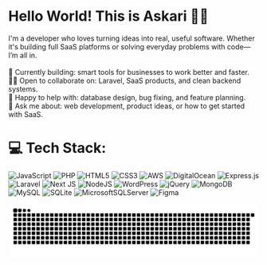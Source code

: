 # Hello World! This is Askari 👋🏻
I'm a developer who loves turning ideas into real, useful software. Whether it's building full SaaS platforms or solving everyday problems with code—I’m all in.<br><br>🔧 Currently building: smart tools for businesses to work better and faster.<br>🤝🏻 Open to collaborate on: Laravel, SaaS products, and clean backend systems.<br>🧠 Happy to help with: database design, bug fixing, and feature planning.<br>💬 Ask me about: web development, product ideas, or how to get started with SaaS.


# 💻 Tech Stack:
![JavaScript](https://img.shields.io/badge/javascript-%23323330.svg?style=for-the-badge&logo=javascript&logoColor=%23F7DF1E) ![PHP](https://img.shields.io/badge/php-%23777BB4.svg?style=for-the-badge&logo=php&logoColor=white) ![HTML5](https://img.shields.io/badge/html5-%23E34F26.svg?style=for-the-badge&logo=html5&logoColor=white) ![CSS3](https://img.shields.io/badge/css3-%231572B6.svg?style=for-the-badge&logo=css3&logoColor=white) ![AWS](https://img.shields.io/badge/AWS-%23FF9900.svg?style=for-the-badge&logo=amazon-aws&logoColor=white) ![DigitalOcean](https://img.shields.io/badge/DigitalOcean-%230167ff.svg?style=for-the-badge&logo=digitalOcean&logoColor=white) ![Express.js](https://img.shields.io/badge/express.js-%23404d59.svg?style=for-the-badge&logo=express&logoColor=%2361DAFB) ![Laravel](https://img.shields.io/badge/laravel-%23FF2D20.svg?style=for-the-badge&logo=laravel&logoColor=white) ![Next JS](https://img.shields.io/badge/Next-black?style=for-the-badge&logo=next.js&logoColor=white) ![NodeJS](https://img.shields.io/badge/node.js-6DA55F?style=for-the-badge&logo=node.js&logoColor=white) ![WordPress](https://img.shields.io/badge/WordPress-%23117AC9.svg?style=for-the-badge&logo=WordPress&logoColor=white) ![jQuery](https://img.shields.io/badge/jquery-%230769AD.svg?style=for-the-badge&logo=jquery&logoColor=white) ![MongoDB](https://img.shields.io/badge/MongoDB-%234ea94b.svg?style=for-the-badge&logo=mongodb&logoColor=white) ![MySQL](https://img.shields.io/badge/mysql-4479A1.svg?style=for-the-badge&logo=mysql&logoColor=white) ![SQLite](https://img.shields.io/badge/sqlite-%2307405e.svg?style=for-the-badge&logo=sqlite&logoColor=white) ![MicrosoftSQLServer](https://img.shields.io/badge/Microsoft%20SQL%20Server-CC2927?style=for-the-badge&logo=microsoft%20sql%20server&logoColor=white) ![Figma](https://img.shields.io/badge/figma-%23F24E1E.svg?style=for-the-badge&logo=figma&logoColor=white)


<!-- Proudly created with GPRM ( https://gprm.itsvg.in ) -->

<picture>
  <source media="(prefers-color-scheme: dark)" srcset="https://raw.githubusercontent.com/thisisaskari/thisisaskari/output/github-contribution-grid-snake-dark.svg" />
  <source media="(prefers-color-scheme: light)" srcset="https://raw.githubusercontent.com/thisisaskari/thisisaskari/output/github-contribution-grid-snake.svg" />
<!--   <img alt="github-snake" src="https://raw.githubusercontent.com/thisisaskari/thisisaskari/output/github-snake.svg" /> -->
  <img alt="github contribution grid snake animation" src="https://raw.githubusercontent.com/thisisaskari/thisisaskari/output/github-contribution-grid-snake.svg">
</picture>

<!--<img src="https://raw.githubusercontent.com/thisisaskari/thisisaskari/output/snake.svg" alt="Snake animation" />-->

###
